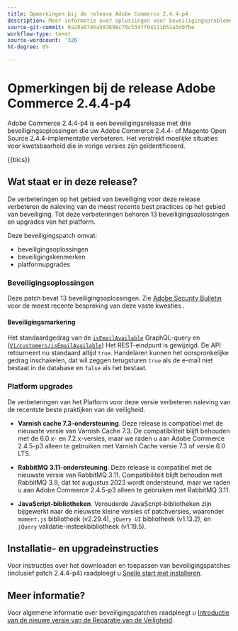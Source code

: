 ```yaml
---
title: Opmerkingen bij de release Adobe Commerce 2.4.4-p4
description: Meer informatie over oplossingen voor beveiligingsproblemen vindt u in de Adobe Commerce-release 2.4.4-p4.
source-git-commit: 9a28a074ba583698c79c534ff04111b51a5d07be
workflow-type: tm+mt
source-wordcount: '326'
ht-degree: 0%

---
```



# Opmerkingen bij de release Adobe Commerce 2.4.4-p4

Adobe Commerce 2.4.4-p4 is een beveiligingsrelease met drie beveiligingsoplossingen die uw Adobe Commerce 2.4.4- of Magento Open Source 2.4.4-implementatie verbeteren. Het verstrekt moeilijke situaties voor kwetsbaarheid die in vorige versies zijn geïdentificeerd.

{{bics}}

## Wat staat er in deze release?

De verbeteringen op het gebied van beveiliging voor deze release verbeteren de naleving van de meest recente best practices op het gebied van beveiliging.  Tot deze verbeteringen behoren 13 beveiligingsoplossingen en upgrades van het platform.

Deze beveiligingspatch omvat:

* beveiligingsoplossingen
* beveiligingskenmerken
* platformupgrades

### Beveiligingsoplossingen

Deze patch bevat 13 beveiligingsoplossingen. Zie [Adobe Security Bulletin](https://helpx.adobe.com/security/products/magento/apsb23-35.html) voor de meest recente bespreking van deze vaste kwesties .

#### Beveiligingsmarkering

Het standaardgedrag van de [`isEmailAvailable`](https://developer.adobe.com/commerce/webapi/graphql/schema/customer/queries/is-email-available/) GraphQL-query en ([`V1/customers/isEmailAvailable`](https://adobe-commerce.redoc.ly/2.4.6-admin/tag/customersisEmailAvailable/#operation/PostV1CustomersIsEmailAvailable)) Het REST-eindpunt is gewijzigd. De API retourneert nu standaard altijd `true`. Handelaren kunnen het oorspronkelijke gedrag inschakelen, dat wil zeggen terugsturen `true` als de e-mail niet bestaat in de database en `false` als het bestaat. <!-- AC-6695 -->

### Platform upgrades

De verbeteringen van het Platform voor deze versie verbeteren naleving van de recentste beste praktijken van de veiligheid.

* **Varnish cache 7.3-ondersteuning**. Deze release is compatibel met de nieuwste versie van Varnish Cache 7.3. De compatibiliteit blijft behouden met de 6.0.x- en 7.2.x-versies, maar we raden u aan Adobe Commerce 2.4.5-p3 alleen te gebruiken met Varnish Cache versie 7.3 of versie 6.0 LTS.

* **RabbitMQ 3.11-ondersteuning**. Deze release is compatibel met de nieuwste versie van RabbitMQ 3.11. Compatibiliteit blijft behouden met RabbitMQ 3.9, dat tot augustus 2023 wordt ondersteund, maar we raden u aan Adobe Commerce 2.4.5-p3 alleen te gebruiken met RabbitMQ 3.11.

* **JavaScript-bibliotheken**. Verouderde JavaScript-bibliotheken zijn bijgewerkt naar de nieuwste kleine versies of patchversies, waaronder `moment.js` bibliotheek (v2.29.4), `jQuery UI` bibliotheek (v1.13.2), en `jQuery` validatie-insteekbibliotheek (v1.19.5).

## Installatie- en upgradeinstructies

Voor instructies over het downloaden en toepassen van beveiligingspatches (inclusief patch 2.4.4-p4) raadpleegt u [Snelle start met installeren](../../../installation/composer.md).

## Meer informatie?

Voor algemene informatie over beveiligingspatches raadpleegt u [Introductie van de nieuwe versie van de Reparatie van de Veiligheid](https://community.magento.com/t5/Magento-DevBlog/Introducing-the-New-Security-Patch-Release/ba-p/141287).
